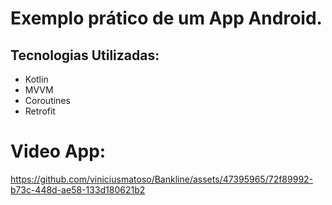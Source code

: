 # Exemplo prático de um App Android.

## Tecnologias Utilizadas:
* Kotlin
* MVVM
* Coroutines
* Retrofit
  
# Video App:
https://github.com/viniciusmatoso/Bankline/assets/47395965/72f89992-b73c-448d-ae58-133d180621b2

